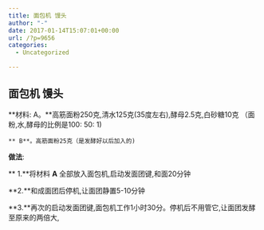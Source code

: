```yaml
---
title: 面包机 馒头
author: "-"
date: 2017-01-14T15:07:01+00:00
url: /?p=9656
categories:
  - Uncategorized

---
```

## 面包机 馒头
**材料: A。**高筋面粉250克,清水125克(35度左右),酵母2.5克,白砂糖10克 （面粉,水,酵母的比例是100: 50: 1) 

    ** B**。高筋面粉25克（是发酵好以后加入的) 

**做法**: 

 **  1.**将材料 **A** 全部放入面包机,启动发面团键,和面20分钟

   **2.**和成面团后停机,让面团静置5-10分钟
  
   **3.**再次的启动发面团键,面包机工作1小时30分。停机后不用管它,让面团发酵至原来的两倍大,